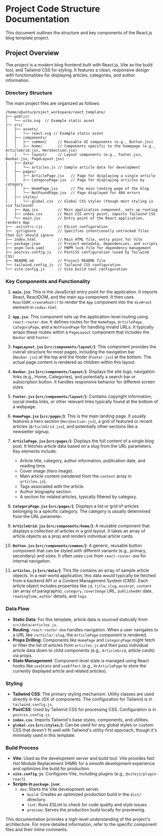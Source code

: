 # Project Code Structure Documentation

This document outlines the structure and key components of the React.js blog template project.

## Project Overview

The project is a modern blog frontend built with React.js, Vite as the build tool, and Tailwind CSS for styling. It features a clean, responsive design with functionalities for displaying articles, categories, and author information.

### Directory Structure

The main project files are organized as follows:

```plaintext
/home/ubuntu/project_workspace/react_template/
├── public/
│   └── vite.svg  // Example static asset
├── src/
│   ├── assets/
│   │   └── react.svg // Example static asset
│   ├── components/
│   │   ├── common/     // Reusable UI components (e.g., Button.jsx)
│   │   ├── home/       // Components specific to the homepage (e.g., ArticleGrid.jsx, HeroSection.jsx)
│   │   └── layout/     // Layout components (e.g., Footer.jsx, Navbar.jsx, PageLayout.jsx)
│   ├── data/
│   │   └── articles.js // Sample article data for development
│   ├── pages/
│   │   ├── ArticlePage.jsx   // Page for displaying a single article
│   │   ├── CategoryPage.jsx  // Page for displaying articles by category
│   │   ├── HomePage.jsx      // The main landing page of the blog
│   │   └── NotFoundPage.jsx  // Page displayed for 404 errors
│   ├── styles/
│   │   └── global.css  // Global CSS styles (though most styling is via Tailwind)
│   ├── App.jsx         // Main application component, sets up routing
│   ├── index.css       // Main CSS entry point, imports Tailwind CSS
│   └── main.jsx        // Entry point of the React application, renders App
├── .eslintrc.cjs       // ESLint configuration
├── .gitignore          // Specifies intentionally untracked files that Git should ignore
├── index.html          // Main HTML file, entry point for Vite
├── package.json        // Project metadata, dependencies, and scripts
├── pnpm-lock.yaml      // PNPM lock file for dependency management
├── postcss.config.js   // PostCSS configuration (used by Tailwind CSS)
├── README.md           // Project README file
└── tailwind.config.js  // Tailwind CSS configuration
└── vite.config.js      // Vite build tool configuration
```

### Key Components and Functionality

1. **`main.jsx`**: This is the JavaScript entry point for the application. It imports React, ReactDOM, and the main `App` component. It then uses `ReactDOM.createRoot()` to render the `App` component into the `div#root` element in `index.html`.

2. **`App.jsx`**: This component sets up the application-level routing using `react-router-dom`. It defines routes for the `HomePage`, `ArticlePage`, `CategoryPage`, and a `NotFoundPage` for handling invalid URLs. It typically wraps these routes within a `PageLayout` component that includes the `Navbar` and `Footer`.

3. **`PageLayout.jsx` (`src/components/layout/`)**: This component provides the overall structure for most pages, including the navigation bar (`Navbar.jsx`) at the top and the footer (`Footer.jsx`) at the bottom. The actual page content is rendered as children within this layout.

4. **`Navbar.jsx` (`src/components/layout/`)**: Displays the site logo, navigation links (e.g., Home, Categories), and potentially a search bar or subscription button. It handles responsive behavior for different screen sizes.

5. **`Footer.jsx` (`src/components/layout/`)**: Contains copyright information, social media links, or other relevant links typically found at the bottom of a webpage.

6. **`HomePage.jsx` (`src/pages/`)**: This is the main landing page. It usually features a hero section (`HeroSection.jsx`), a grid of featured or recent articles (`ArticleGrid.jsx`), and potentially other sections like a newsletter signup.

7. **`ArticlePage.jsx` (`src/pages/`)**: Displays the full content of a single blog post. It fetches article data based on a slug from the URL parameters. Key elements include:
    * Article title, category, author information, publication date, and reading time.
    * Cover image (hero image).
    * Main article content (rendered from the `content` array in `articles.js`).
    * Tags associated with the article.
    * Author biography section.
    * A section for related articles, typically filtered by category.

8. **`CategoryPage.jsx` (`src/pages/`)**: Displays a list or grid of articles belonging to a specific category. The category is usually determined from the URL parameter.

9. **`ArticleGrid.jsx` (`src/components/home/`)**: A reusable component that displays a collection of articles in a grid layout. It takes an array of article objects as a prop and renders individual article cards.

10. **`Button.jsx` (`src/components/common/`)**: A generic, reusable button component that can be styled with different variants (e.g., primary, secondary) and sizes. It often uses `Link` from `react-router-dom` for internal navigation.

11. **`articles.js` (`src/data/`)**: This file contains an array of sample article objects. In a real-world application, this data would typically be fetched from a backend API or a Content Management System (CMS). Each article object includes properties like `id`, `title`, `slug`, `excerpt`, `content` (an array of paragraphs), `category`, `coverImage` URL, `publishedAt` date, `readingTime`, `author` details, and `tags`.

### Data Flow

* **Static Data**: For this template, article data is sourced statically from `src/data/articles.js`.
* **Routing**: `react-router-dom` handles navigation. When a user navigates to a URL like `/article/:slug`, the `ArticlePage` component is rendered.
* **Props Drilling**: Components like `HomePage` and `CategoryPage` might fetch or filter the list of articles from `articles.js` and then pass individual article data down to child components (e.g., `ArticleGrid`, article cards) via props.
* **State Management**: Component-level state is managed using React hooks like `useState` and `useEffect` (e.g., in `ArticlePage` to store the currently displayed article and related articles).

### Styling

* **Tailwind CSS**: The primary styling mechanism. Utility classes are used directly in the JSX of components. The configuration for Tailwind is in `tailwind.config.js`.
* **PostCSS**: Used by Tailwind CSS for processing CSS. Configuration is in `postcss.config.js`.
* **`index.css`**: Imports Tailwind's base styles, components, and utilities.
* **`global.css` (`src/styles/`)**: Can be used for any global styles or custom CSS that doesn't fit well with Tailwind's utility-first approach, though it's minimally used in this template.

### Build Process

* **Vite**: Used as the development server and build tool. Vite provides fast Hot Module Replacement (HMR) for a smooth development experience and optimizes the build for production.
* **`vite.config.js`**: Configures Vite, including plugins (e.g., `@vitejs/plugin-react`).
* **Scripts in `package.json`**:
  * `dev`: Starts the Vite development server.
    * `build`: Creates an optimized production build in the `dist/` directory.
    * `lint`: Runs ESLint to check for code quality and style issues.
    * `preview`: Serves the production build locally for previewing.

This documentation provides a high-level understanding of the project's architecture. For more detailed information, refer to the specific component files and their inline comments.
